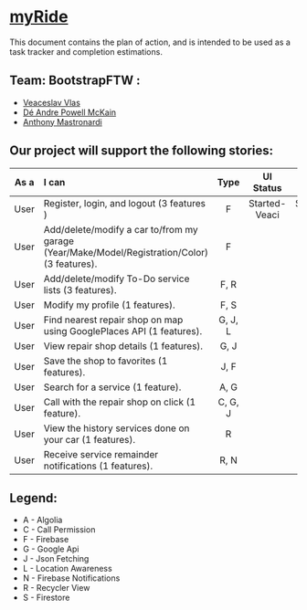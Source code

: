 # [myRide]()


This document contains the plan of action, and is intended to be used as a task tracker and completion estimations.

## Team: BootstrapFTW :
- [Veaceslav Vlas](https://github.com/vlasslavic)
- [Dé Andre Powell McKain](https://github.com/BakaDobe)
- [Anthony Mastronardi](https://github.com/antho-mastro)


## Our project will support the following stories:

| **As a** | **I can**                                                                                      | **Type** |**UI Status**  |**Status** |
|:--------:|:-----------------------------------------------------------------------------------------------|:--------:|:-------------:|:---------:|
|  User    | Register, login, and logout (3 features )                                                      |F         | Started-Veaci | Started-Veaci   |
|  User  | Add/delete/modify a car to/from my garage (Year/Make/Model/Registration/Color) (3 features).     |F         |               |           |
|  User  | Add/delete/modify To-Do service lists (3 features).                                              |F, R      |               |           |
|  User  | Modify my profile (1 features).                                                                  |F, S      |               |           |
|  User  | Find nearest repair shop on map using GooglePlaces API (1 features).                             |G, J, L   |               |           |
|  User  | View repair shop details (1 features).                                                           |G, J      |               |           |
|  User  | Save the shop to favorites (1 features).                                                         |J, F      |               |           |
|  User  | Search for a service (1 feature).                                                                |A, G      |               |           |
|  User  | Call with the repair shop on click (1 feature).                                                  |C, G, J   |               |           |
|  User  | View the history services done on your car (1 features).                                         |R         |               |           |
|  User  | Receive service remainder notifications  (1 features).                                           |R, N      |               |           |


## Legend:
- A - Algolia
- C - Call Permission
- F - Firebase
- G - Google Api
- J - Json Fetching
- L - Location Awareness
- N - Firebase Notifications
- R - Recycler View
- S - Firestore
